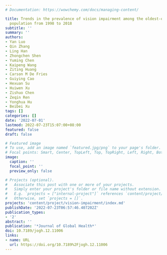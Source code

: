 ```yaml
---
# Documentation: https://wowchemy.com/docs/managing-content/

title: Trends in the prevalence of vision impairment among the oldest-old Chinese
  population from 1998 to 2018
subtitle: ''
summary: ''
authors:
- Yan Luo
- Qin Zhang
- Ling Han
- Zhongchen Shen
- Yuming Chen
- Kaipeng Wang
- Ziting Huang
- Carson M De Fries
- Guiying Cao
- Hexuan Su
- Huiwen Xu
- Zishuo Chen
- Zeqin Ren
- Yonghua Hu
- Beibei Xu
tags: []
categories: []
date: '2022-07-01'
lastmod: 2022-07-23T15:07:00+08:00
featured: false
draft: false

# Featured image
# To use, add an image named `featured.jpg/png` to your page's folder.
# Focal points: Smart, Center, TopLeft, Top, TopRight, Left, Right, BottomLeft, Bottom, BottomRight.
image:
  caption: ''
  focal_point: ''
  preview_only: false

# Projects (optional).
#   Associate this post with one or more of your projects.
#   Simply enter your project's folder or file name without extension.
#   E.g. `projects = ["internal-project"]` references `content/project/deep-learning/index.md`.
#   Otherwise, set `projects = []`.
projects: 'content/project/vision-impairment/index.md'
publishDate: '2022-07-23T06:57:46.407202Z'
publication_types:
- '2'
abstract: ''
publication: '*Journal of Global Health*'
doi: 10.7189/jogh.12.11006
links:
- name: URL
  url: https://doi.org/10.7189%2Fjogh.12.11006
---
```

